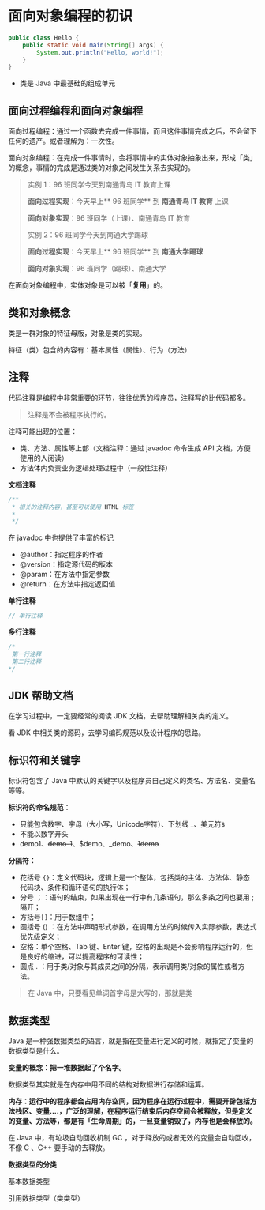 # 面向对象编程的初识

```java
public class Hello {
    public static void main(String[] args) {
        System.out.println("Hello, world!");
    }
}
```

* 类是 Java 中最基础的组成单元

## 面向过程编程和面向对象编程

面向过程编程：通过一个函数去完成一件事情，而且这件事情完成之后，不会留下任何的遗产。或者理解为：一次性。

面向对象编程：在完成一件事情时，会将事情中的实体对象抽象出来，形成「类」的概念，事情的完成是通过类的对象之间发生关系去实现的。

> 实例 1：96 班同学今天到南通青鸟 IT 教育上课
>
> **面向过程实现**：今天早上** 96 班同学** 到 **南通青鸟 IT 教育** 上课
>
> **面向对象实现**：96 班同学（上课）、南通青鸟 IT 教育
>
> 实例 2：96 班同学今天到南通大学踢球
>
> **面向过程实现**：今天早上** 96 班同学** 到 **南通大学踢球**
>
> **面向对象实现**：96 班同学（踢球）、南通大学

在面向对象编程中，实体对象是可以被「**复用**」的。

## 类和对象概念

类是一群对象的特征母版，对象是类的实现。

特征（类）包含的内容有：基本属性（属性）、行为（方法）

## 注释

代码注释是编程中非常重要的环节，往往优秀的程序员，注释写的比代码都多。

> 注释是不会被程序执行的。

注释可能出现的位置：

* 类、方法、属性等上部（文档注释：通过 javadoc 命令生成 API 文档，方便使用的人阅读）
* 方法体内负责业务逻辑处理过程中（一般性注释）

**文档注释**

```java
/**
 * 相关的注释内容，甚至可以使用 HTML 标签
 * 
 */
```

在 javadoc 中也提供了丰富的标记

* @author：指定程序的作者
* @version：指定源代码的版本
* @param：在方法中指定参数
* @return：在方法中指定返回值

**单行注释**

```java
// 单行注释
```

**多行注释**

```java
/*
 第一行注释
 第二行注释
*/
```

## JDK 帮助文档

在学习过程中，一定要经常的阅读 JDK 文档，去帮助理解相关类的定义。

看 JDK 中相关类的源码，去学习编码规范以及设计程序的思路。

## 标识符和关键字

标识符包含了 Java 中默认的关键字以及程序员自己定义的类名、方法名、变量名等等。

**标识符的命名规范：**

* 只能包含数字、字母（大小写，Unicode字符）、下划线 \_、美元符`$`
* 不能以数字开头
* demo1、~~demo-1~~、$demo、\_demo、~~1demo~~

**分隔符：**

* 花括号 `{}`：定义代码块，逻辑上是一个整体，包括类的主体、方法体、静态代码块、条件和循环语句的执行体；
* 分号 ；：语句的结束，如果出现在一行中有几条语句，那么多条之间也要用 ; 隔开；
* 方括号`[]`：用于数组中；
* 圆括号 \(\) ：在方法中声明形式参数，在调用方法的时候传入实际参数，表达式优先级定义；
* 空格：单个空格、Tab 键、Enter 键，空格的出现是不会影响程序运行的，但是良好的缩进，可以提高程序的可读性；
* 圆点 . ：用于类/对象与其成员之间的分隔，表示调用类/对象的属性或者方法。

> 在 Java 中，只要看见单词首字母是大写的，那就是类

## 数据类型

Java 是一种强数据类型的语言，就是指在变量进行定义的时候，就指定了变量的数据类型是什么。

**变量的概念：把一堆数据起了个名字。**

数据类型其实就是在内存中用不同的结构对数据进行存储和运算。

**内存：运行中的程序都会占用内存空间，因为程序在运行过程中，需要开辟包括方法栈区、变量....，广泛的理解，在程序运行结束后内存空间会被释放，但是定义的变量、方法等，都是有「生命周期」的，一旦变量销毁了，内存也是会释放的。**

在 Java 中，有垃圾自动回收机制 GC ，对于释放的或者无效的变量会自动回收，不像 C 、C++ 要手动的去释放。

**数据类型的分类**

基本数据类型

引用数据类型（类类型）

